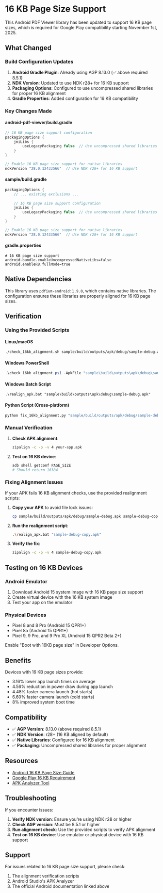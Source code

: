 # 16 KB Page Size Support

This Android PDF Viewer library has been updated to support 16 KB page sizes, which is required for Google Play compatibility starting November 1st, 2025.

## What Changed

### Build Configuration Updates

1. **Android Gradle Plugin**: Already using AGP 8.13.0 (✅ above required 8.5.1)
2. **NDK Version**: Updated to use NDK r28+ for 16 KB support
3. **Packaging Options**: Configured to use uncompressed shared libraries for proper 16 KB alignment
4. **Gradle Properties**: Added configuration for 16 KB compatibility

### Key Changes Made

#### android-pdf-viewer/build.gradle
```gradle
// 16 KB page size support configuration
packagingOptions {
    jniLibs {
        useLegacyPackaging false  // Use uncompressed shared libraries for 16 KB alignment
    }
}

// Enable 16 KB page size support for native libraries
ndkVersion "28.0.12433566"  // Use NDK r28+ for 16 KB support
```

#### sample/build.gradle
```gradle
packagingOptions {
    // ... existing exclusions ...
    
    // 16 KB page size support configuration
    jniLibs {
        useLegacyPackaging false  // Use uncompressed shared libraries for 16 KB alignment
    }
}

// Enable 16 KB page size support for native libraries
ndkVersion "28.0.12433566"  // Use NDK r28+ for 16 KB support
```

#### gradle.properties
```properties
# 16 KB page size support
android.bundle.enableUncompressedNativeLibs=false
android.enableR8.fullMode=true
```

## Native Dependencies

This library uses `pdfium-android:1.9.0`, which contains native libraries. The configuration ensures these libraries are properly aligned for 16 KB page sizes.

## Verification

### Using the Provided Scripts

#### Linux/macOS
```bash
./check_16kb_alignment.sh sample/build/outputs/apk/debug/sample-debug.apk
```

#### Windows PowerShell
```powershell
.\check_16kb_alignment.ps1 -ApkFile "sample\build\outputs\apk\debug\sample-debug.apk"
```

#### Windows Batch Script
```batch
.\realign_apk.bat "sample\build\outputs\apk\debug\sample-debug.apk"
```

#### Python Script (Cross-platform)
```bash
python fix_16kb_alignment.py "sample/build/outputs/apk/debug/sample-debug.apk"
```

### Manual Verification

1. **Check APK alignment**:
   ```bash
   zipalign -c -p -v 4 your-app.apk
   ```

2. **Test on 16 KB device**:
   ```bash
   adb shell getconf PAGE_SIZE
   # Should return 16384
   ```

### Fixing Alignment Issues

If your APK fails 16 KB alignment checks, use the provided realignment scripts:

1. **Copy your APK** to avoid file lock issues:
   ```bash
   cp sample/build/outputs/apk/debug/sample-debug.apk sample-debug-copy.apk
   ```

2. **Run the realignment script**:
   ```bash
   .\realign_apk.bat "sample-debug-copy.apk"
   ```

3. **Verify the fix**:
   ```bash
   zipalign -c -p -v 4 sample-debug-copy.apk
   ```

## Testing on 16 KB Devices

### Android Emulator
1. Download Android 15 system image with 16 KB page size support
2. Create virtual device with the 16 KB system image
3. Test your app on the emulator

### Physical Devices
- Pixel 8 and 8 Pro (Android 15 QPR1+)
- Pixel 8a (Android 15 QPR1+)
- Pixel 9, 9 Pro, and 9 Pro XL (Android 15 QPR2 Beta 2+)

Enable "Boot with 16KB page size" in Developer Options.

## Benefits

Devices with 16 KB page sizes provide:
- 3.16% lower app launch times on average
- 4.56% reduction in power draw during app launch
- 4.48% faster camera launch (hot starts)
- 6.60% faster camera launch (cold starts)
- 8% improved system boot time

## Compatibility

- ✅ **AGP Version**: 8.13.0 (above required 8.5.1)
- ✅ **NDK Version**: r28+ (16 KB aligned by default)
- ✅ **Native Libraries**: Configured for 16 KB alignment
- ✅ **Packaging**: Uncompressed shared libraries for proper alignment

## Resources

- [Android 16 KB Page Size Guide](https://developer.android.com/guide/practices/page-sizes)
- [Google Play 16 KB Requirement](https://android-developers.googleblog.com/2025/05/prepare-play-apps-for-devices-with-16kb-page-size.html)
- [APK Analyzer Tool](https://developer.android.com/studio/build/analyze-apk)

## Troubleshooting

If you encounter issues:

1. **Verify NDK version**: Ensure you're using NDK r28 or higher
2. **Check AGP version**: Must be 8.5.1 or higher
3. **Run alignment check**: Use the provided scripts to verify APK alignment
4. **Test on 16 KB device**: Use emulator or physical device with 16 KB support

## Support

For issues related to 16 KB page size support, please check:
1. The alignment verification scripts
2. Android Studio's APK Analyzer
3. The official Android documentation linked above
